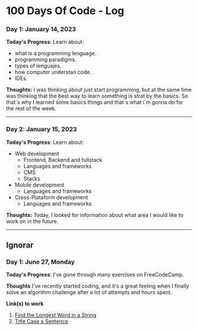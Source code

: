 # 100 Days Of Code - Log

### Day 1: January 14, 2023

**Today's Progress**: Learn about:

- what is a programming lenguage.
- programming paradigms.
- types of lenguajes.
- how computer understan code.
- IDEs.

**Thoughts:** I was thinking about just start programming, but at the same time was thinking that the best way to learn something is strat by the basics. So that´s why I learned some basics things and that´s what i´m gonna do for the rest of the week.

---

### Day 2: January 15, 2023

**Today's Progress**: Learn about:

- Web development
  - Frontend, Backend and fullstack
  - Languages and frameworks
  - CMS
  - Stacks
- Mobile development
  - Languages and frameworks
- Cross-Plataform development
  - Languages and frameworks


**Thoughts:** Today, I looked for information about what area I would like to work on in the future.

---


## Ignorar

### Day 1: June 27, Monday

**Today's Progress**: I've gone through many exercises on FreeCodeCamp.

**Thoughts** I've recently started coding, and it's a great feeling when I finally solve an algorithm challenge after a lot of attempts and hours spent.

**Link(s) to work**
1. [Find the Longest Word in a String](https://www.freecodecamp.com/challenges/find-the-longest-word-in-a-string)
2. [Title Case a Sentence](https://www.freecodecamp.com/challenges/title-case-a-sentence)
